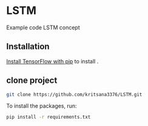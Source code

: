 # LSTM
Example code LSTM concept
## Installation

[Install TensorFlow with pip](https://www.tensorflow.org/install/pip) to install .


## clone project
```bash
git clone https://github.com/kritsana3376/LSTM.git
```
To install the packages, run:
```bash
pip install -r requirements.txt
```
